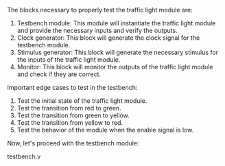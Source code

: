 The blocks necessary to properly test the traffic light module are:
1. Testbench module: This module will instantiate the traffic light module and provide the necessary inputs and verify the outputs.
2. Clock generator: This block will generate the clock signal for the testbench module.
3. Stimulus generator: This block will generate the necessary stimulus for the inputs of the traffic light module.
4. Monitor: This block will monitor the outputs of the traffic light module and check if they are correct.

Important edge cases to test in the testbench:
1. Test the initial state of the traffic light module.
2. Test the transition from red to green.
3. Test the transition from green to yellow.
4. Test the transition from yellow to red.
5. Test the behavior of the module when the enable signal is low.

Now, let's proceed with the testbench module:

testbench.v
